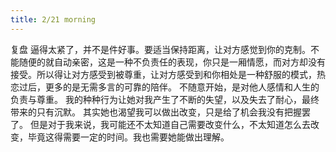 ```yaml
---
title: 2/21 morning
---
```

复盘
逼得太紧了，并不是件好事。要适当保持距离，让对方感觉到你的克制。不能随便的就自动亲密，这是一种不负责任的表现，你只是一厢情愿，而对方却没有接受。所以得让对方感受到被尊重，让对方感受到和你相处是一种舒服的模式，热恋过后，更多的是无需多言的可靠的陪伴。
不随意开始，是对他人感情和人生的负责与尊重。
我的种种行为让她对我产生了不断的失望，以及失去了耐心，最终带来的只有沉默。
其实她也渴望我可以做出改变，只是给了机会我没有把握罢了。
但是对于我来说，我可能还不太知道自己需要改变什么，不太知道怎么去改变，毕竟这得需要一定的时间。我也需要她能做出理解。


